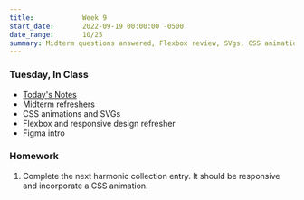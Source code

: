 ```yaml
---
title:            Week 9
start_date:       2022-09-19 00:00:00 -0500
date_range:       10/25
summary: Midterm questions answered, Flexbox review, SVgs, CSS animations, Figma Intro
---
```


### Tuesday, In Class

- [Today's Notes](https://paper.dropbox.com/doc/Core-1-Interaction-Week-9-Notes-Midterm-Refreshers-CSS-Animations-Flexbox-Overview--BrrPwwrq3DwS8g7jhyzRAJFTAQ-m9mhGImwhuJhuhzj1Zym6)
- Midterm refreshers
- CSS animations and SVGs
- Flexbox and responsive design refresher
- Figma intro

### Homework
1. Complete the next harmonic collection entry. It should be responsive and incorporate a CSS animation.
 


